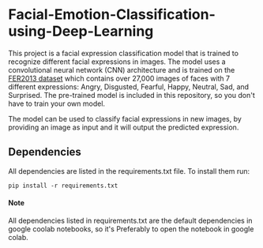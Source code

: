 # Facial-Emotion-Classification-using-Deep-Learning

This project is a facial expression classification model that is trained to recognize different facial expressions in images. The model uses a convolutional neural network (CNN) architecture and is trained on the [FER2013 dataset](https://www.kaggle.com/datasets/aadityasinghal/facial-expression-dataset) which contains over 27,000 images of faces with 7 different expressions: Angry, Disgusted, Fearful, Happy, Neutral, Sad, and Surprised. The pre-trained model is included in this repository, so you don't have to train your own model.

The model can be used to classify facial expressions in new images, by providing an image as input and it will output the predicted expression.

## Dependencies

All dependencies are listed in the requirements.txt file. To install them run:

```pip install -r requirements.txt```

#### Note
All dependencies listed in requirements.txt are the default dependencies in google coolab notebooks, so it's Preferably to open the notebook in google colab.


